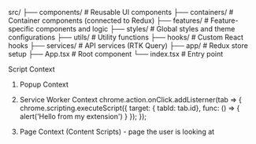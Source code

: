 src/
├── components/     # Reusable UI components
├── containers/     # Container components (connected to Redux)
├── features/       # Feature-specific components and logic
├── styles/         # Global styles and theme configurations
├── utils/          # Utility functions
├── hooks/          # Custom React hooks
├── services/       # API services (RTK Query)
├── app/            # Redux store setup
├── App.tsx         # Root component
└── index.tsx       # Entry point


Script Context

1. Popup Context
2. Service Worker Context 
    chrome.action.onClick.addListerner(tab => {
        chrome.scripting.executeScript({
            target: { tabId: tab.id},
            func: () => {
                alert('Hello from my extension')
            }
        });
    });

3. Page Context (Content Scripts) - page the user is looking at